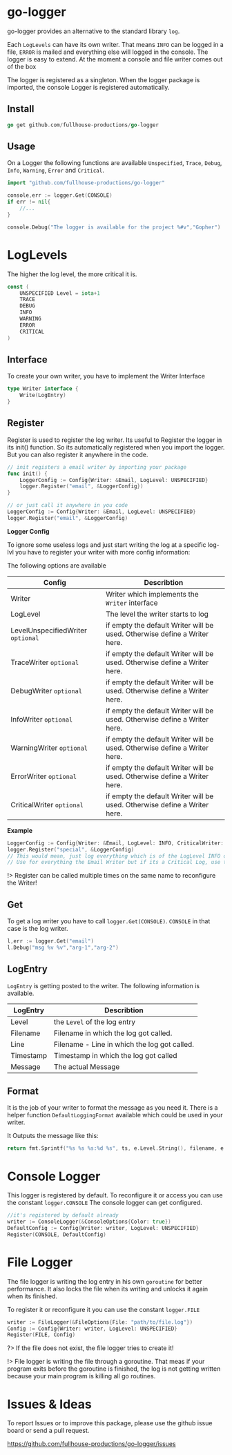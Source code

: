 <h1>go-logger</h1>

go-logger provides an alternative to the standard library `log`.

Each `LogLevels` can have its own writer. That means `INFO` can be logged in a file, `ERROR` is mailed and everything else will logged in the console.
The logger is easy to extend. At the moment a console and file writer comes out of the box

The logger is registered as a singleton.
When the logger package is imported, the console Logger is registered automatically.

## Install

```go
go get github.com/fullhouse-productions/go-logger
```

## Usage

On a Logger the following functions are available
`Unspecified`, `Trace`, `Debug`, `Info`, `Warning`, `Error` and `Critical`.

```go
import "github.com/fullhouse-productions/go-logger"

console,err := logger.Get(CONSOLE)
if err != nil{
	//...
}

console.Debug("The logger is available for the project %#v","Gopher")
```

# LogLevels

The higher the log level, the more critical it is.

```go 
const (
	UNSPECIFIED Level = iota+1
	TRACE
	DEBUG
	INFO
	WARNING
	ERROR
	CRITICAL
)
``` 

## Interface
To create your own writer, you have to implement the Writer Interface

```go
type Writer interface {
	Write(LogEntry)
}
```

## Register
Register is used to register the log writer. 
Its useful to Register the logger in its init() function. So its automatically registered when you import the logger.
But you can also register it anywhere in the code.

```go
// init registers a email writer by importing your package
func init() {
	LoggerConfig := Config{Writer: &Email, LogLevel: UNSPECIFIED}
	logger.Register("email", &LoggerConfig})
}

// or just call it anywhere in you code
LoggerConfig := Config{Writer: &Email, LogLevel: UNSPECIFIED}
logger.Register("email", &LoggerConfig)
```

**Logger Config**

To ignore some useless logs and just start writing the log at a specific log-lvl you have to register your writer with more config information:

The following options are available

| Config                 | Describtion                                                                      |
|------------------------|----------------------------------------------------------------------------------|
| Writer                 | Writer which implements the `Writer` interface                                   |
| LogLevel               | The level the writer starts to log                                               |
| LevelUnspecifiedWriter `optional` | if empty the default Writer will be used. Otherwise define a Writer here. |
| TraceWriter `optional`            | if empty the default Writer will be used. Otherwise define a Writer here. |
| DebugWriter  `optional`           | if empty the default Writer will be used. Otherwise define a Writer here. |
| InfoWriter  `optional`           | if empty the default Writer will be used. Otherwise define a Writer here. |
| WarningWriter  `optional`        | if empty the default Writer will be used. Otherwise define a Writer here. |
| ErrorWriter  `optional`          | if empty the default Writer will be used. Otherwise define a Writer here. |
| CriticalWriter `optional`        | if empty the default Writer will be used. Otherwise define a Writer here. |

**Example**

```go
LoggerConfig := Config{Writer: &Email, LogLevel: INFO, CriticalWriter: &SMS}
logger.Register("special", &LoggerConfig)
// This would mean, just log everything which is of the LogLevel INFO or higher. 
// Use for everything the Email Writer but if its a Critical Log, use the SMS Writer.
```

!> Register can be called multiple times on the same name to reconfigure the Writer!

## Get
To get a log writer you have to call `logger.Get(CONSOLE)`. `CONSOLE` in that case is the log writer.

```go
l,err := logger.Get("email")
l.Debug("msg %v %v","arg-1","arg-2")
```

## LogEntry
`LogEntry` is getting posted to the writer. 
The following information is available.

| LogEntry                 | Describtion                                                                      |
|------------------------|----------------------------------------------------------------------------------|
| Level         | the `Level` of the log entry |
| Filename         | Filename in which the log got called. |
| Line         | Filename - Line  in which the log got called. |
| Timestamp         | Timestamp in which the log got called |
| Message         | The actual Message |


## Format
It is the job of your writer to format the message as you need it. There is a helper function `DefaultLoggingFormat` available which could be used in your writer.

It Outputs the message like this:
```go
return fmt.Sprintf("%s %s %s:%d %s", ts, e.Level.String(), filename, e.Line, e.Message)
```

# Console Logger

This logger is registered by default. To reconfigure it or access you can use the constant `logger.CONSOLE`
The console logger can get configured.

```go
//it's registered by default already
writer := ConsoleLogger(&ConsoleOptions{Color: true})
DefaultConfig := Config{Writer: writer, LogLevel: UNSPECIFIED}
Register(CONSOLE, DefaultConfig)
```

# File Logger

The file logger is writing the log entry in his own `goroutine` for better performance.
It also locks the file when its writing and unlocks it again when its finished.

To register it or reconfigure it you can use the constant `logger.FILE`

```go
writer := FileLogger(&FileOptions{File: "path/to/file.log"})
Config := Config{Writer: writer, LogLevel: UNSPECIFIED}
Register(FILE, Config)
```

?> If the file does not exist, the file logger tries to create it!

!> File logger is writing the file through a goroutine. That meas if your program exits before the goroutine is finished, the log is not getting written because your main program is killing all go routines.

# Issues & Ideas

To report Issues or to improve this package, please use the github issue board or send a pull request.

https://github.com/fullhouse-productions/go-logger/issues
